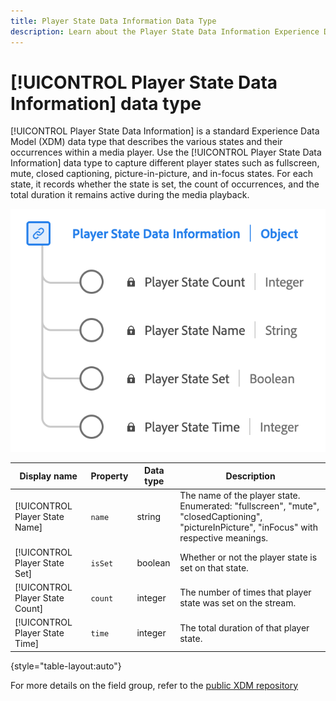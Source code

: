 ```yaml
---
title: Player State Data Information Data Type
description: Learn about the Player State Data Information Experience Data Model (XDM) data type.
---
```

# [!UICONTROL Player State Data Information] data type

[!UICONTROL Player State Data Information] is a standard Experience Data Model (XDM) data type that describes the various states and their occurrences within a media player. Use the [!UICONTROL Player State Data Information] data type to capture different player states such as fullscreen, mute, closed captioning, picture-in-picture, and in-focus states. For each state, it records whether the state is set, the count of occurrences, and the total duration it remains active during the media playback.

![A diagram of the  Player State Data Information data type.](../images/data-types/player-state-data-information.png)

| Display name      | Property       | Data type | Description                                  |
|-------------------|----------------|-----------|----------------------------------------------|
| [!UICONTROL Player State Name] | `name`       | string    | The name of the player state. Enumerated: "fullscreen", "mute", "closedCaptioning", "pictureInPicture", "inFocus" with respective meanings. |
| [!UICONTROL Player State Set]  | `isSet`      | boolean   | Whether or not the player state is set on that state. |
| [!UICONTROL Player State Count]| `count`      | integer   | The number of times that player state was set on the stream. |
| [!UICONTROL Player State Time] | `time`       | integer   | The total duration of that player state.      |

{style="table-layout:auto"}

For more details on the field group, refer to the [public XDM repository](https://github.com/adobe/xdm/blob/master/components/datatypes/playerstatedata.schema.json)
